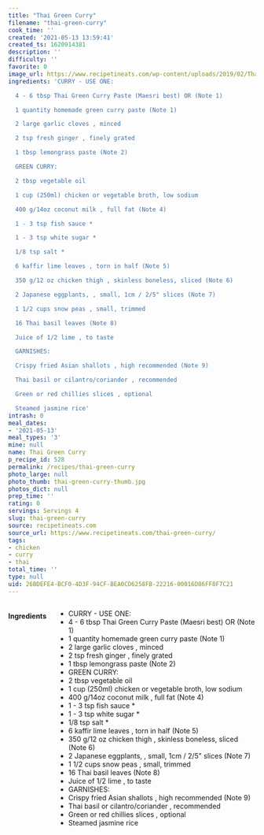 ```yaml
---
title: "Thai Green Curry"
filename: "thai-green-curry"
cook_time: ''
created: '2021-05-13 13:59:41'
created_ts: 1620914381
description: ''
difficulty: ''
favorite: 0
image_url: https://www.recipetineats.com/wp-content/uploads/2019/02/Thai-Green-Curry_5.jpg?resize=650,910
ingredients: 'CURRY - USE ONE:

  4 - 6 tbsp Thai Green Curry Paste (Maesri best) OR (Note 1)

  1 quantity homemade green curry paste (Note 1)

  2 large garlic cloves , minced

  2 tsp fresh ginger , finely grated

  1 tbsp lemongrass paste (Note 2)

  GREEN CURRY:

  2 tbsp vegetable oil

  1 cup (250ml) chicken or vegetable broth, low sodium

  400 g/14oz coconut milk , full fat (Note 4)

  1 - 3 tsp fish sauce *

  1 - 3 tsp white sugar *

  1/8 tsp salt *

  6 kaffir lime leaves , torn in half (Note 5)

  350 g/12 oz chicken thigh , skinless boneless, sliced (Note 6)

  2 Japanese eggplants, , small, 1cm / 2/5" slices (Note 7)

  1 1/2 cups snow peas , small, trimmed

  16 Thai basil leaves (Note 8)

  Juice of 1/2 lime , to taste

  GARNISHES:

  Crispy fried Asian shallots , high recommended (Note 9)

  Thai basil or cilantro/coriander , recommended

  Green or red chillies slices , optional

  Steamed jasmine rice'
intrash: 0
meal_dates:
- '2021-05-13'
meal_types: '3'
mine: null
name: Thai Green Curry
p_recipe_id: 528
permalink: /recipes/thai-green-curry
photo_large: null
photo_thumb: thai-green-curry-thumb.jpg
photos_dict: null
prep_time: ''
rating: 0
servings: Servings 4
slug: thai-green-curry
source: recipetineats.com
source_url: https://www.recipetineats.com/thai-green-curry/
tags:
- chicken
- curry
- thai
total_time: ''
type: null
uid: 26BDEFE4-BCF0-4D3F-94CF-BEA0CD6258FB-22216-00016D86FF0F7C21
---
```

<div class="large-8 medium-7 columns" id="writeup">	</div><!-- #writeup -->
</div><!-- #row-one -->
<div class="row" id="row-two">	<div class="medium-4 small-5 columns" id="ingredients"><h4>Ingredients</h4><div class="box box-ingredients content"><ul>
<li>CURRY - USE ONE:</li>
<li>4 - 6 tbsp Thai Green Curry Paste (Maesri best) OR (Note 1)</li>
<li>1 quantity homemade green curry paste (Note 1)</li>
<li>2 large garlic cloves , minced</li>
<li>2 tsp fresh ginger , finely grated</li>
<li>1 tbsp lemongrass paste (Note 2)</li>
<li>GREEN CURRY:</li>
<li>2 tbsp vegetable oil</li>
<li>1 cup (250ml) chicken or vegetable broth, low sodium</li>
<li>400 g/14oz coconut milk , full fat (Note 4)</li>
<li>1 - 3 tsp fish sauce *</li>
<li>1 - 3 tsp white sugar *</li>
<li>1/8 tsp salt *</li>
<li>6 kaffir lime leaves , torn in half (Note 5)</li>
<li>350 g/12 oz chicken thigh , skinless boneless, sliced (Note 6)</li>
<li>2 Japanese eggplants, , small, 1cm / 2/5&quot; slices (Note 7)</li>
<li>1 1/2 cups snow peas , small, trimmed</li>
<li>16 Thai basil leaves (Note 8)</li>
<li>Juice of 1/2 lime , to taste</li>
<li>GARNISHES:</li>
<li>Crispy fried Asian shallots , high recommended (Note 9)</li>
<li>Thai basil or cilantro/coriander , recommended</li>
<li>Green or red chillies slices , optional</li>
<li>Steamed jasmine rice</li>
</ul>
</div>	</div>	<div class="medium-6 small-7 columns" id="directions">	</div>